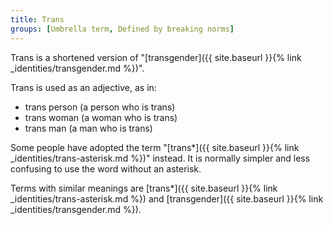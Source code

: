 ```yaml
---
title: Trans
groups: [Umbrella term, Defined by breaking norms]
---
```


Trans is a shortened version of "[transgender]({{ site.baseurl }}{% link _identities/transgender.md %})".

Trans is used as an adjective, as in:

- trans person (a person who is trans)
- trans woman (a woman who is trans)
- trans man (a man who is trans)

Some people have adopted the term "[trans*]({{ site.baseurl }}{% link _identities/trans-asterisk.md %})" instead. It is normally simpler and less confusing to use the word without an asterisk.

Terms with similar meanings are [trans*]({{ site.baseurl }}{% link _identities/trans-asterisk.md %}) and [transgender]({{ site.baseurl }}{% link _identities/transgender.md %}).